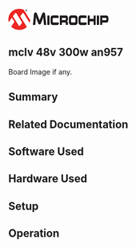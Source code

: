![image](images/microchip.jpg) 

## mclv 48v 300w an957

Board Image if any.

## Summary


## Related Documentation


## Software Used 


## Hardware Used


## Setup


## Operation




